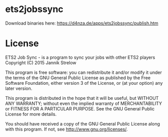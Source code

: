 # ets2jobssync


Download binaries here: https://d4nza.de/apps/ets2jobssync/publish.htm

# License

ETS2 Job Sync - is a program to sync your jobs with other ETS2 players
Copyright (C) 2015  Jannik Strelow

This program is free software: you can redistribute it and/or modify
it under the terms of the GNU General Public License as published by
the Free Software Foundation, either version 3 of the License, or
(at your option) any later version.

This program is distributed in the hope that it will be useful,
but WITHOUT ANY WARRANTY; without even the implied warranty of
MERCHANTABILITY or FITNESS FOR A PARTICULAR PURPOSE.  See the
GNU General Public License for more details.

You should have received a copy of the GNU General Public License
along with this program.  If not, see <http://www.gnu.org/licenses/>.
